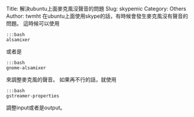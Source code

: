 Title: 解決ubuntu上面麥克風沒聲音的問題
Slug: skypemic
Category: Others
Author: twmht
在ubuntu上面使用skype的話，有時候會發生麥克風沒有聲音的問題。
這時候可以使用

    :::bash
    alsamixer
或者是

    :::bash
    gnome-alsamixer
來調整麥克風的聲音。
如果再不行的話，就使用

    :::bash
    gstreamer-properties
調整input或者是output。
